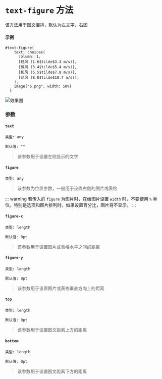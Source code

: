 # `text-figure` 方法

该方法用于图文混排，默认为左文字，右图

#### 示例
```typst
#text-figure(
    text: choices(
      column: 1,
      [轻风 (1.6$tilde$3.3 m/s)],
      [微风 (3.4$tilde$5.4 m/s)],
      [和风 (5.5$tilde$7.8 m/s)],
      [劲风 (8.0$tilde$10.7 m/s)],
    ),
    image("6.png", width: 50%)
  )
```
![效果图](/tf.png)

### 参数

#### `text`

`类型: any`

`默认值: ""`

>该参数用于设置左侧显示的文字

#### `figure`

`类型: any`

>该参数为位置参数，一般用于设置右侧的图片或表格

::: warning
 若传入的 `figure` 为图片时，在给图片设置 `width` 时，不要使用 `%` 单位。特别是选项和图片排列时。如果设置百分比，图片将不显示。
:::

#### `figure-x`

`类型: length`

`默认值: 0pt`

>该参数用于设置图片或表格水平之间的距离

#### `figure-y`

`类型: length`

`默认值: 0pt`

>该参数用于设置图片或表格垂直方向上的距离

#### `top`

`类型: length`

`默认值: 0pt`

>该参数用于设置图文距离上方的距离

#### `bottom`

`类型: length`

`默认值: 0pt`

>该参数用于设置图文距离下方的距离